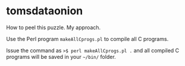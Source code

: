 # tomsdataonion
How to peel this puzzle. My approach.

Use the Perl program `makeAllCprogs.pl` to compile all C programs.

Issue the command as
`>$ perl makeAllCprogs.pl .`
and all compiled C programs will be saved in your `~/bin/` folder.